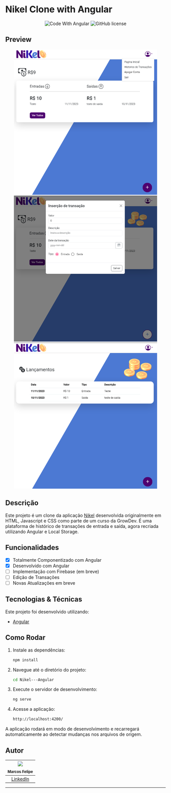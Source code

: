 
# Nikel Clone with Angular
<div align="center">
<p align="center">
    <img 
        src="https://img.shields.io/badge/Code%20With-Angular%2016-E31918?logo=angular" 
        alt="Code With Angular">
    <img 
      alt="GitHub license" 
      src="https://img.shields.io/github/license/felipeAguiarCode/angular-santander-home-clone?color=E31918"
    >
</p>
</div>

## Preview

<div align="center">
    <a href="#">
      <img src=".github/assets/preview.png" width="450" alt="preview" />
      <img src=".github/assets/preview-2.png" width="450" alt="preview" />
      <img src=".github/assets/preview-3.png" width="450" alt="preview" />
    </a>
</div>

## Descrição
Este projeto é um clone da aplicação <a href="https://github.com/M-Felipe/nikel">Nikel</a> desenvolvida originalmente em HTML, Javascript e CSS como parte de um curso da GrowDev. É uma plataforma de histórico de transações de entrada e saída, agora recriada utilizando Angular e Local Storage.

## Funcionalidades
- [x] Totalmente Componentizado com Angular
- [x] Desenvolvido com Angular
- [ ] Implementação com Firebase (em breve)
- [ ] Edição de Transações
- [ ] Novas Atualizações em breve

## Tecnologias & Técnicas

Este projeto foi desenvolvido utilizando:
-   [Angular](https://angular.io)

## Como Rodar

1. Instale as dependências:

    ```bash
    npm install
    ```

2. Navegue até o diretório do projeto:

    ```bash
    cd Nikel---Angular
    ```

3. Execute o servidor de desenvolvimento:

    ```bash
    ng serve
    ```

4. Acesse a aplicação:

    ```bash
    http://localhost:4200/
    ```

A aplicação rodará em modo de desenvolvimento e recarregará automaticamente ao detectar mudanças nos arquivos de origem.

## Autor

| [<img src="https://avatars.githubusercontent.com/u/51168082?s=400&u=7c22811a6f7c1b10ef2fa51de348b5edd772d890&v=4"><br><sub>Marcos Felipe</sub>](https://github.com/M-Felipe) |
| :---------------------------------------------------------------------------------------------------------------------------------------: |
| [LinkedIn](https://www.linkedin.com/in/marcos-felipe-de-freitas-batista-02b745183/) |

---
